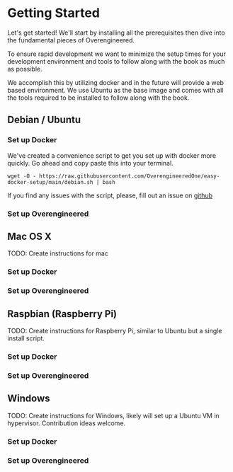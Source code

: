# Getting Started

Let's get started! We'll start by installing all the prerequisites then dive into the fundamental 
pieces of Overengineered.

To ensure rapid development we want to minimize the setup times for your development environment 
and tools to follow along with the book as much as possible.

We accomplish this by utilizing docker and in the future will provide a web based environment. 
We use Ubuntu as the base image and comes with all the tools required to be installed to follow 
along with the book.

## Debian / Ubuntu


### Set up Docker

We've created a convenience script to get you set up with docker more quickly. Go ahead and copy 
paste this into your terminal.

```
wget -O - https://raw.githubusercontent.com/OverengineeredOne/easy-docker-setup/main/debian.sh | bash
```

If you find any issues with the script, please, fill out an issue on 
[github](https://github.com/OverengineeredOne/easy-docker-setup)

### Set up Overengineered

## Mac OS X

TODO: Create instructions for mac

### Set up Docker

### Set up Overengineered

## Raspbian (Raspberry Pi)

TODO: Create instructions for Raspberry Pi, similar to Ubuntu but a single install script.

### Set up Docker

### Set up Overengineered

## Windows

TODO: Create instructions for Windows, likely will set up a Ubuntu VM in hypervisor. Contribution 
ideas welcome.

### Set up Docker

### Set up Overengineered
